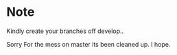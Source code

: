 # Note
Kindly create your branches off develop.. 

Sorry For the mess on master its been cleaned up. I hope.
